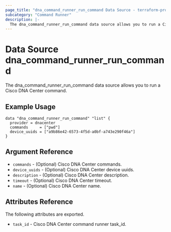 ```yaml
---
page_title: "dna_command_runner_run_command Data Source - terraform-provider-dnacenter"
subcategory: "Command Runner"
description: |-
  The dna_command_runner_run_command data source allows you to run a Cisco DNA Center command.
---
```


# Data Source dna_command_runner_run_command

The dna_command_runner_run_command data source allows you to run a Cisco DNA Center command.

## Example Usage

```hcl
data "dna_command_runner_run_command" "list" {
  provider = dnacenter
  commands     = ["pwd"]
  device_uuids = ["a9b86e42-6573-4f5d-a0bf-a743e290f46a"]
}
```

## Argument Reference

- `commands` - (Optional) Cisco DNA Center commands.
- `device_uuids` - (Optional) Cisco DNA Center device uuids.
- `description` - (Optional) Cisco DNA Center description.
- `timeout` - (Optional) Cisco DNA Center timeout.
- `name` - (Optional) Cisco DNA Center name.

## Attributes Reference

The following attributes are exported.

- `task_id` - Cisco DNA Center command runner task_id.

